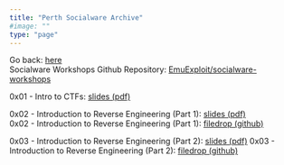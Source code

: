 ```yaml
---
title: "Perth Socialware Archive"
#image: ""
type: "page"
---
```


Go back: [here](https://emu.team/perth-socialware)  
Socialware Workshops Github Repository: [EmuExploit/socialware-workshops](https://github.com/EmuExploit/socialware-workshops)

0x01 - Intro to CTFs: [slides (pdf)](https://emu.team/perth-socialware-archive/0x01/0x01_-_Intro_to_CTFs_Slides.pdf)
  
0x02 - Introduction to Reverse Engineering (Part 1): [slides (pdf)](https://emu.team/perth-socialware-archive/0x02/0x02_IntroductiontoReverseEngineering_Part1_Slides.pdf)  
0x02 - Introduction to Reverse Engineering (Part 1): [filedrop (github)](https://github.com/EmuExploit/socialware-workshops/tree/102dcd39d0abb5468360c6bcff87b325925a6041/Introduction%20to%20Reverse%20Engineering/Part%201)

0x03 - Introduction to Reverse Engineering (Part 2): [slides (pdf)](https://emu.team/perth-socialware-archive/0x03/0x03_IntroductiontoReverseEngineering_Part2_Slides.pdf)
0x03 - Introduction to Reverse Engineering (Part 2): [filedrop (github)](https://github.com/EmuExploit/socialware-workshops/tree/main/Introduction%20to%20Reverse%20Engineering/Part%202)
